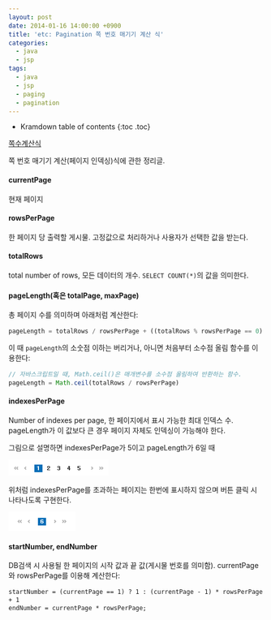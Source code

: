 ```yaml
---
layout: post
date: 2014-01-16 14:00:00 +0900
title: 'etc: Pagination 쪽 번호 매기기 계산 식'
categories:
  - java
  - jsp
tags:
  - java
  - jsp
  - paging
  - pagination
---
```


* Kramdown table of contents
{:toc .toc}

[쪽수계산식](/attachments/calculate-for-pagination.xlsx)

쪽 번호 매기기 계산(페이지 인덱싱)식에 관한 정리글.

#### currentPage

현재 페이지

#### rowsPerPage

한 페이지 당 출력할 게시물. 고정값으로 처리하거나 사용자가 선택한 값을 받는다.

#### totalRows

total number of rows, 모든 데이터의 개수. `SELECT COUNT(*)`의 값을 의미한다.

#### pageLength(혹은 totalPage, maxPage)

총 페이지 수를 의미하며 아래처럼 계산한다:

```js
pageLength = totalRows / rowsPerPage + ((totalRows % rowsPerPage == 0) ? 0 : 1)
```

이 때 `pageLength`의 소숫점 이하는 버리거나, 아니면 처음부터 소수점 올림 함수를 이용한다:

```js
// 자바스크립트일 때, Math.ceil()은 매개변수를 소수점 올림하여 반환하는 함수.
pageLength = Math.ceil(totalRows / rowsPerPage)
```

#### indexesPerPage

Number of indexes per page, 한 페이지에서 표시 가능한 최대 인덱스 수. pageLength가 이 값보다 큰 경우 페이지 자체도 인덱싱이 가능해야 한다.

그림으로 설명하면 indexesPerPage가 5이고 pageLength가 6일 때

![](/images/page-index-1.png)

위처럼 indexesPerPage를 초과하는 페이지는 한번에 표시하지 않으며 버튼 클릭 시 나타나도록 구현한다.

![](/images/page-index-2.png)

#### startNumber, endNumber

DB검색 시 사용될 한 페이지의 시작 값과 끝 값(게시물 번호를 의미함). currentPage와 rowsPerPage를 이용해 계산한다:

```
startNumber = (currentPage == 1) ? 1 : (currentPage - 1) * rowsPerPage + 1
endNumber = currentPage * rowsPerPage;
```
